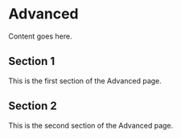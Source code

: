 # Advanced

Content goes here.

## Section 1

This is the first section of the Advanced page.

## Section 2

This is the second section of the Advanced page.


